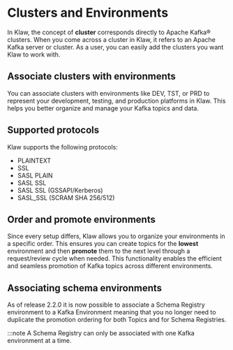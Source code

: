 # Clusters and Environments

In Klaw, the concept of **cluster** corresponds directly to Apache
Kafka® clusters. When you come across a cluster in Klaw, it refers to an
Apache Kafka server or cluster. As a user, you can easily add the
clusters you want Klaw to work with.

## Associate clusters with environments

You can associate clusters with environments like DEV, TST, or PRD to
represent your development, testing, and production platforms in Klaw.
This helps you better organize and manage your Kafka topics and data.

## Supported protocols

Klaw supports the following protocols:

-   PLAINTEXT
-   SSL
-   SASL PLAIN
-   SASL SSL
-   SASL SSL (GSSAPI/Kerberos)
-   SASL_SSL (SCRAM SHA 256/512)

## Order and promote environments

Since every setup differs, Klaw allows you to organize your environments
in a specific order. This ensures you can create topics for the
**lowest** environment and then **promote** them to the next level
through a request/review cycle when needed. This functionality enables
the efficient and seamless promotion of Kafka topics across different
environments.

## Associating schema environments

As of release 2.2.0 it is now possible to associate a Schema Registry
environment to a Kafka Environment meaning that you no longer need to
duplicate the promotion ordering for both Topics and for Schema
Registries.

:::note
A Schema Registry can only be associated with one Kafka environment at a time.

